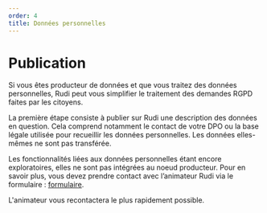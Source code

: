 ```yaml
---
order: 4
title: Données personnelles
---
```


# Publication
Si vous êtes producteur de données et que vous traitez des données personnelles, Rudi peut vous simplifier le traitement des demandes RGPD faites par les citoyens.

La première étape consiste à publier sur Rudi une description des données en question. Cela comprend notamment le contact de votre DPO ou la base légale utilisée pour recueillir les données personnelles. Les données elles-mêmes ne sont pas transférée.

Les fonctionnalités liées aux données personnelles étant encore exploratoires, elles ne sont pas intégrées au noeud producteur. Pour en savoir plus, vous devez prendre contact avec l’animateur Rudi via le formulaire : [formulaire](https://blog.rudi.bzh/portail-beta-contact/).

L'animateur vous recontactera le plus rapidement possible.
